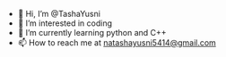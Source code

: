- 👋 Hi, I’m @TashaYusni
- 👀 I’m interested in coding
- 🌱 I’m currently learning python and C++
- 📫 How to reach me at natashayusni5414@gmail.com

<!---
TashaYusni/TashaYusni is a ✨ special ✨ repository because its `README.md` (this file) appears on your GitHub profile.
You can click the Preview link to take a look at your changes.
--->
